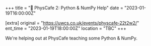 +++
title = "🧪 PhysCafe 2: Python & NumPy Help"
date = "2023-01-19T16:00:00Z"

[extra]
original = "https://uwcs.co.uk/events/physcafe-22t2w2/"    
ent_time = "2023-01-19T18:00:00Z"
location = "TBC"
+++

We're helping out at PhysCafe teaching some Python & NumPy.
